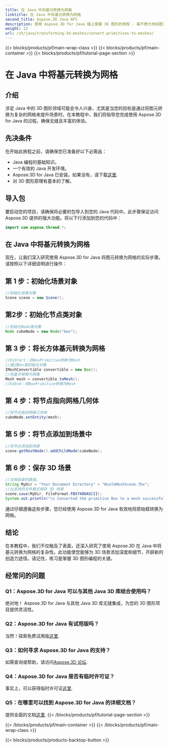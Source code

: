 ```yaml
---
title: 在 Java 中将基元转换为网格
linktitle: 在 Java 中将基元转换为网格
second_title: Aspose.3D Java API
description: 使用 Aspose.3D for Java 踏上掌握 3D 图形的旅程 - 毫不费力地将图元转换为令人着迷的网格。立即提升您的编码体验！
weight: 12
url: /zh/java/transforming-3d-meshes/convert-primitives-to-meshes/
---
```


{{< blocks/products/pf/main-wrap-class >}}
{{< blocks/products/pf/main-container >}}
{{< blocks/products/pf/tutorial-page-section >}}

# 在 Java 中将基元转换为网格

## 介绍
涉足 Java 中的 3D 图形领域可能会令人兴奋，尤其是当您的目标是通过将图元转换为复杂的网格来提升场景时。在本教程中，我们将指导您完成使用 Aspose.3D for Java 的过程，确保无缝且丰富的体验。
## 先决条件
在开始此旅程之前，请确保您已准备好以下必需品：
- Java 编程的基础知识。
- 一个有效的 Java 开发环境。
-  Aspose.3D for Java 已安装。如果没有，请下载[这里](https://releases.aspose.com/3d/java/).
- 对 3D 图形原理有基本的了解。
## 导入包
要启动您的项目，请确保将必要的包导入到您的 Java 代码中。此步骤保证访问 Aspose.3D 提供的强大功能。将以下行添加到您的代码中：
```java
import com.aspose.threed.*;
```
## 在 Java 中将基元转换为网格
现在，让我们深入研究使用 Aspose.3D for Java 将图元转换为网格的实际步骤。请按照以下详细说明进行操作：
## 第 1 步：初始化场景对象
```java
//初始化场景对象
Scene scene = new Scene();
```
## 第2步：初始化节点类对象
```java
//初始化Node类对象
Node cubeNode = new Node("box");
```
## 第 3 步：将长方体基元转换为网格
```java
//ExStart：将BoxPrimitive转换为Mesh
//通过Box类初始化对象
IMeshConvertible convertible = new Box();
//将盒子转换为网格
Mesh mesh = convertible.toMesh();
//ExEnd：将BoxPrimitive转换为Mesh
```
## 第 4 步：将节点指向网格几何体
```java
//将节点指向网格几何体
cubeNode.setEntity(mesh);
```
## 第 5 步：将节点添加到场景中
```java
//将节点添加到场景
scene.getRootNode().addChildNode(cubeNode);
```
## 第 6 步：保存 3D 场景
```java
//文档目录的路径。
String MyDir = "Your Document Directory" + "BoxToMeshScene.fbx";
//以支持的文件格式保存 3D 场景
scene.save(MyDir, FileFormat.FBX7400ASCII);
System.out.println("\n Converted the primitive Box to a mesh successfully.\nFile saved at " + MyDir);
```
通过仔细遵循这些步骤，您已经使用 Aspose.3D for Java 有效地将原始框转换为网格。
## 结论
在本教程中，我们不仅触及了表面，还深入研究了使用 Aspose.3D 在 Java 中将基元转换为网格的复杂性。此功能使您能够为 3D 场景添加深度和细节，开辟新的创造力途径。请记住，练习是掌握 3D 图形编程的关键。
## 经常问的问题
### Q1：Aspose.3D for Java 可以与其他 Java 3D 库结合使用吗？
绝对地！ Aspose.3D for Java 与其他 Java 3D 库无缝集成，为您的 3D 图形项目提供灵活性。
### Q2：Aspose.3D for Java 有试用版吗？
当然！探索免费试用版[这里](https://releases.aspose.com/).
### Q3：如何寻求 Aspose.3D for Java 的支持？
如需查询或帮助，请访问[Aspose.3D 论坛](https://forum.aspose.com/c/3d/18).
### Q4：Aspose.3D for Java 是否有临时许可证？
事实上，可以获得临时许可证[这里](https://purchase.aspose.com/temporary-license/).
### Q5：在哪里可以找到 Aspose.3D for Java 的详细文档？
提供全面的文档[这里](https://reference.aspose.com/3d/java/).
{{< /blocks/products/pf/tutorial-page-section >}}

{{< /blocks/products/pf/main-container >}}
{{< /blocks/products/pf/main-wrap-class >}}

{{< blocks/products/products-backtop-button >}}
